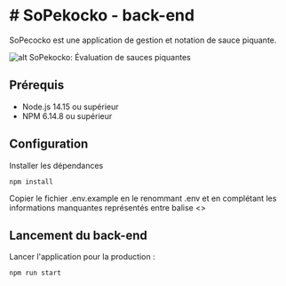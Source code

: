 # # SoPekocko - back-end

SoPecocko est une application de gestion et notation de sauce piquante.

![alt SoPekocko: Évaluation de sauces piquantes](https://user.oc-static.com/upload/2019/09/02/15674356878125_image2.png)

## Prérequis

- Node.js 14.15 ou supérieur
- NPM 6.14.8 ou supérieur

## Configuration

Installer les dépendances

```
npm install
```

Copier le fichier .env.example en le renommant .env et en complétant les informations manquantes représentés entre balise <>


## Lancement du back-end

Lancer l'application pour la production :

```
npm run start
```
